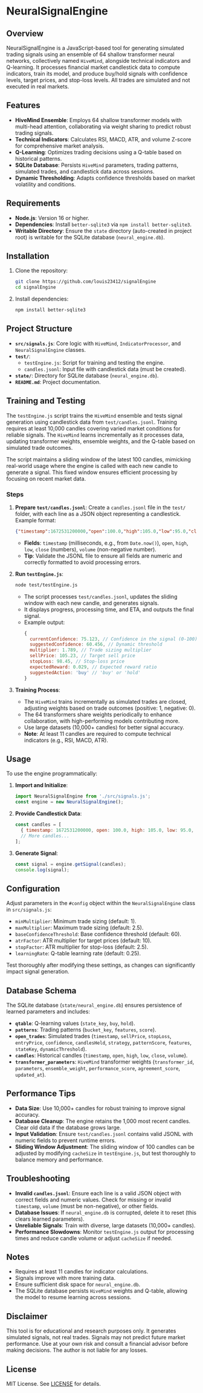 # NeuralSignalEngine

## Overview
NeuralSignalEngine is a JavaScript-based tool for generating simulated trading signals using an ensemble of 64 shallow transformer neural networks, collectively named `HiveMind`, alongside technical indicators and Q-learning. It processes financial market candlestick data to compute indicators, train its model, and produce buy/hold signals with confidence levels, target prices, and stop-loss levels. All trades are simulated and not executed in real markets.

## Features
- **HiveMind Ensemble**: Employs 64 shallow transformer models with multi-head attention, collaborating via weight sharing to predict robust trading signals.
- **Technical Indicators**: Calculates RSI, MACD, ATR, and volume Z-score for comprehensive market analysis.
- **Q-Learning**: Optimizes trading decisions using a Q-table based on historical patterns.
- **SQLite Database**: Persists `HiveMind` parameters, trading patterns, simulated trades, and candlestick data across sessions.
- **Dynamic Thresholding**: Adapts confidence thresholds based on market volatility and conditions.

## Requirements
- **Node.js**: Version 16 or higher.
- **Dependencies**: Install `better-sqlite3` via `npm install better-sqlite3`.
- **Writable Directory**: Ensure the `state` directory (auto-created in project root) is writable for the SQLite database (`neural_engine.db`).

## Installation
1. Clone the repository:
   ```bash
   git clone https://github.com/louis23412/signalEngine
   cd signalEngine
   ```
2. Install dependencies:
   ```bash
   npm install better-sqlite3
   ```

## Project Structure
- **`src/signals.js`**: Core logic with `HiveMind`, `IndicatorProcessor`, and `NeuralSignalEngine` classes.
- **`test/`**:
  - `testEngine.js`: Script for training and testing the engine.
  - `candles.jsonl`: Input file with candlestick data (must be created).
- **`state/`**: Directory for SQLite database (`neural_engine.db`).
- **`README.md`**: Project documentation.

## Training and Testing
The `testEngine.js` script trains the `HiveMind` ensemble and tests signal generation using candlestick data from `test/candles.jsonl`. Training requires at least 10,000 candles covering varied market conditions for reliable signals. The `HiveMind` learns incrementally as it processes data, updating transformer weights, ensemble weights, and the Q-table based on simulated trade outcomes.

The script maintains a sliding window of the latest 100 candles, mimicking real-world usage where the engine is called with each new candle to generate a signal. This fixed window ensures efficient processing by focusing on recent market data.

### Steps
1. **Prepare `test/candles.jsonl`**:
   Create a `candles.jsonl` file in the `test/` folder, with each line as a JSON object representing a candlestick. Example format:
   ```json
   {"timestamp":1672531200000,"open":100.0,"high":105.0,"low":95.0,"close":102.0,"volume":1000}
   ```
   - **Fields**: `timestamp` (milliseconds, e.g., from `Date.now()`), `open`, `high`, `low`, `close` (numbers), `volume` (non-negative number).
   - **Tip**: Validate the JSONL file to ensure all fields are numeric and correctly formatted to avoid processing errors.
2. **Run `testEngine.js`**:
   ```bash
   node test/testEngine.js
   ```
   - The script processes `test/candles.jsonl`, updates the sliding window with each new candle, and generates signals.
   - It displays progress, processing time, and ETA, and outputs the final signal.
   - Example output:
     ```javascript
     {
       currentConfidence: 75.123, // Confidence in the signal (0-100)
       suggestedConfidence: 60.456, // Dynamic threshold
       multiplier: 1.789, // Trade sizing multiplier
       sellPrice: 105.23, // Target sell price
       stopLoss: 98.45, // Stop-loss price
       expectedReward: 0.029, // Expected reward ratio
       suggestedAction: 'buy' // 'buy' or 'hold'
     }
     ```

3. **Training Process**:
   - The `HiveMind` trains incrementally as simulated trades are closed, adjusting weights based on trade outcomes (positive: 1, negative: 0).
   - The 64 transformers share weights periodically to enhance collaboration, with high-performing models contributing more.
   - Use large datasets (10,000+ candles) for better signal accuracy.
   - **Note**: At least 11 candles are required to compute technical indicators (e.g., RSI, MACD, ATR).

## Usage
To use the engine programmatically:
1. **Import and Initialize**:
   ```javascript
   import NeuralSignalEngine from './src/signals.js';
   const engine = new NeuralSignalEngine();
   ```
2. **Provide Candlestick Data**:
   ```javascript
   const candles = [
     { timestamp: 1672531200000, open: 100.0, high: 105.0, low: 95.0, close: 102.0, volume: 1000 },
     // More candles...
   ];
   ```
3. **Generate Signal**:
   ```javascript
   const signal = engine.getSignal(candles);
   console.log(signal);
   ```

## Configuration
Adjust parameters in the `#config` object within the `NeuralSignalEngine` class in `src/signals.js`:
- `minMultiplier`: Minimum trade sizing (default: 1).
- `maxMultiplier`: Maximum trade sizing (default: 2.5).
- `baseConfidenceThreshold`: Base confidence threshold (default: 60).
- `atrFactor`: ATR multiplier for target prices (default: 10).
- `stopFactor`: ATR multiplier for stop-loss (default: 2.5).
- `learningRate`: Q-table learning rate (default: 0.25).

Test thoroughly after modifying these settings, as changes can significantly impact signal generation.

## Database Schema
The SQLite database (`state/neural_engine.db`) ensures persistence of learned parameters and includes:
- **`qtable`**: Q-learning values (`state_key`, `buy`, `hold`).
- **`patterns`**: Trading patterns (`bucket_key`, `features`, `score`).
- **`open_trades`**: Simulated trades (`timestamp`, `sellPrice`, `stopLoss`, `entryPrice`, `confidence`, `candlesHeld`, `strategy`, `patternScore`, `features`, `stateKey`, `dynamicThreshold`).
- **`candles`**: Historical candles (`timestamp`, `open`, `high`, `low`, `close`, `volume`).
- **`transformer_parameters`**: `HiveMind` transformer weights (`transformer_id`, `parameters`, `ensemble_weight`, `performance_score`, `agreement_score`, `updated_at`).

## Performance Tips
- **Data Size**: Use 10,000+ candles for robust training to improve signal accuracy.
- **Database Cleanup**: The engine retains the 1,000 most recent candles. Clear old data if the database grows large.
- **Input Validation**: Ensure `test/candles.jsonl` contains valid JSONL with numeric fields to prevent runtime errors.
- **Sliding Window Adjustment**: The sliding window of 100 candles can be adjusted by modifying `cacheSize` in `testEngine.js`, but test thoroughly to balance memory and performance.

## Troubleshooting
- **Invalid `candles.jsonl`**: Ensure each line is a valid JSON object with correct fields and numeric values. Check for missing or invalid `timestamp`, `volume` (must be non-negative), or other fields.
- **Database Issues**: If `neural_engine.db` is corrupted, delete it to reset (this clears learned parameters).
- **Unreliable Signals**: Train with diverse, large datasets (10,000+ candles).
- **Performance Slowdowns**: Monitor `testEngine.js` output for processing times and reduce candle volume or adjust `cacheSize` if needed.

## Notes
- Requires at least 11 candles for indicator calculations.
- Signals improve with more training data.
- Ensure sufficient disk space for `neural_engine.db`.
- The SQLite database persists `HiveMind` weights and Q-table, allowing the model to resume learning across sessions.

## Disclaimer
This tool is for educational and research purposes only. It generates simulated signals, not real trades. Signals may not predict future market performance. Use at your own risk and consult a financial advisor before making decisions. The author is not liable for any losses.

## License
MIT License. See [LICENSE](LICENSE) for details.